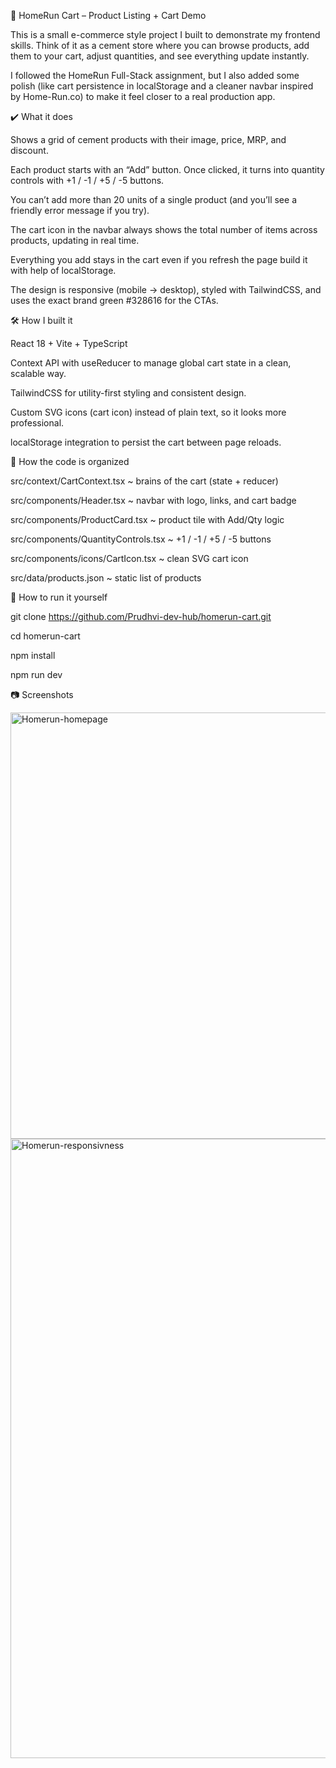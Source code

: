 🛒 HomeRun Cart – Product Listing + Cart Demo

This is a small e-commerce style project I built to demonstrate my frontend skills.
Think of it as a cement store where you can browse products, add them to your cart, adjust quantities, and see everything update instantly.

I followed the HomeRun Full-Stack assignment, but I also added some polish (like cart persistence in localStorage and a cleaner navbar inspired by Home-Run.co) to make it feel closer to a real production app.

✔️ What it does

Shows a grid of cement products with their image, price, MRP, and discount.

Each product starts with an “Add” button. Once clicked, it turns into quantity controls with +1 / -1 / +5 / -5 buttons.

You can’t add more than 20 units of a single product (and you’ll see a friendly error message if you try).

The cart icon in the navbar always shows the total number of items across products, updating in real time.

Everything you add stays in the cart even if you refresh the page build it with help of localStorage.

The design is responsive (mobile → desktop), styled with TailwindCSS, and uses the exact brand green #328616 for the CTAs.

🛠️ How I built it

React 18 + Vite + TypeScript

Context API with useReducer to manage global cart state in a clean, scalable way.

TailwindCSS for utility-first styling and consistent design.

Custom SVG icons (cart icon) instead of plain text, so it looks more professional.

localStorage integration to persist the cart between page reloads.

📂 How the code is organized

src/context/CartContext.tsx ~ brains of the cart (state + reducer)

src/components/Header.tsx ~ navbar with logo, links, and cart badge

src/components/ProductCard.tsx ~ product tile with Add/Qty logic

src/components/QuantityControls.tsx ~ +1 / -1 / +5 / -5 buttons

src/components/icons/CartIcon.tsx ~ clean SVG cart icon

src/data/products.json ~ static list of products

🚀 How to run it yourself

git clone https://github.com/Prudhvi-dev-hub/homerun-cart.git

cd homerun-cart

npm install

npm run dev


📷 Screenshots

<img width="1364" height="682" alt="Homerun-homepage" src="https://github.com/user-attachments/assets/d79afb88-5e60-49de-8df8-82dc1169b71b" />

<img width="566" height="991" alt="Homerun-responsivness" src="https://github.com/user-attachments/assets/41d1df8e-6ad2-4738-9a0d-40a7588c7372" />

